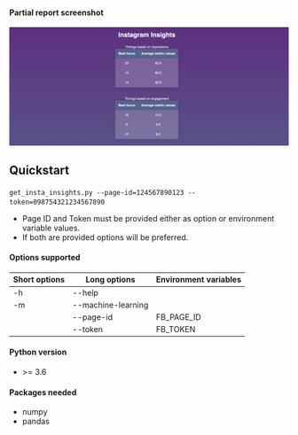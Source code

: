 
#### Partial report screenshot

![Report Screenshot](screenshot.png "Report Screenshot")

## Quickstart

`get_insta_insights.py --page-id=124567890123 --token=098754321234567890`

- Page ID and Token must be provided either as option or environment variable values. 
- If both are provided options will be preferred.

#### Options supported

| Short options | Long options | Environment variables |
|---------------|--------------|-----------------------|
| -h | --help ||
| -m | --machine-learning ||
| | --page-id | FB_PAGE_ID|
| | --token   | FB_TOKEN  |


#### Python version

- \>= 3.6

#### Packages needed
- numpy
- pandas
